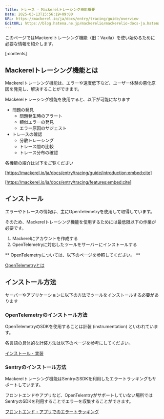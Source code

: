 ```yaml
---
Title: トレース - Mackerelトレーシング機能概要
Date: 2025-03-13T15:56:19+09:00
URL: https://mackerel.io/ja/docs/entry/tracing/guide/overview
EditURL: https://blog.hatena.ne.jp/mackerelio/mackerelio-docs-ja.hatenablog.mackerel.io/atom/entry/6802418398333958374
---
```


このページではMackerelトレーシング機能（旧：Vaxila）を使い始めるために必要な情報を紹介します。

[:contents]

## Mackerelトレーシング機能とは

Mackerelトレーシング機能は、エラーや速度低下など、ユーザー体験の悪化原因を発見し、解決することができます。

Mackerelトレーシング機能を使用すると、以下が可能になります

* 問題の発見
  * 問題発生時のアラート
  * 類似エラーの発見
  * エラー原因のサジェスト
* トレースの確認
  * 分散トレーシング
  * トレース間の比較
  * トレース分布の確認

各機能の紹介は以下をご覧ください

[https://mackerel.io/ja/docs/entry/tracing/guide/introduction:embed:cite]

[https://mackerel.io/ja/docs/entry/tracing/features:embed:cite]

## インストール

エラーやトレースの情報は、主にOpenTelemetryを使用して取得しています。

そのため、Mackerelトレーシング機能を使用するためには最低限以下の作業が必要です。

1. Mackerelにアカウントを作成する
2. OpenTelemetryに対応したツールをサーバーにインストールする

** OpenTelemetryについては、以下のページを参照してください。 **

[OpenTelemetryとは](https://mackerel.io/ja/docs/entry/tracing/guide/what-is-opentelemetry)

## インストール方法

サーバーやアプリケーションに以下の方法でツールをインストールする必要があります

### OpenTelemetryのインストール方法

OpenTelemetryのSDKを使用することは計装 (instrumentation) といわれています。

各言語の具体的な計装方法は以下のページを参考にしてください。

[インストール・実装](https://mackerel.io/ja/docs/entry/tracing/installations)

### Sentryのインストール方法

Mackerelトレーシング機能はSentryのSDKを利用したエラートラッキングもサポートしています。

フロントエンドやアプリなど、OpenTelemtryがサポートしていない場所ではSentryのSDKを利用することでエラーを収集することができます。

[フロントエンド・アプリでのエラートラッキング](https://mackerel.io/ja/docs/entry/tracing/installations/frontend-or-app)
